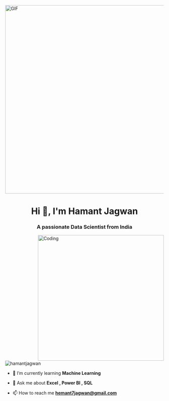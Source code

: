 <img src="https://capturly.com/blog/wp-content/uploads/2018/02/Data-Website-Analytics.gif" width="1000" height="600" alt="GIF">


<h1 align="center">Hi 👋, I'm Hamant Jagwan</h1>
<h3 align="center">A passionate Data Scientist from India</h3>
<img align="right" alt="Coding" width="400" src="https://cdn.dribbble.com/users/1162077/screenshots/3848914/programmer.gif">

<p align="left"> <img src="https://komarev.com/ghpvc/?username=hamantjagwan&label=Profile%20views&color=0e75b6&style=flat" alt="hamantjagwan" /> </p>

- 🌱 I’m currently learning **Machine Learning**

- 💬 Ask me about **Excel , Power BI , SQL**

- 📫 How to reach me **hemant7jagwan@gmail.com**




